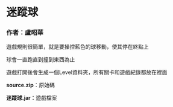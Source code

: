 # 迷蹤球
### 作者：盧昭華
遊戲規則很簡單，就是要操控藍色的球移動，使其停在終點上

球會一直跑直到撞到東西為止

遊戲打開後會生成一個Level資料夾，所有關卡和遊戲紀錄都放在裡面


**source.zip**：原始碼

**迷蹤球.jar**：遊戲檔案
